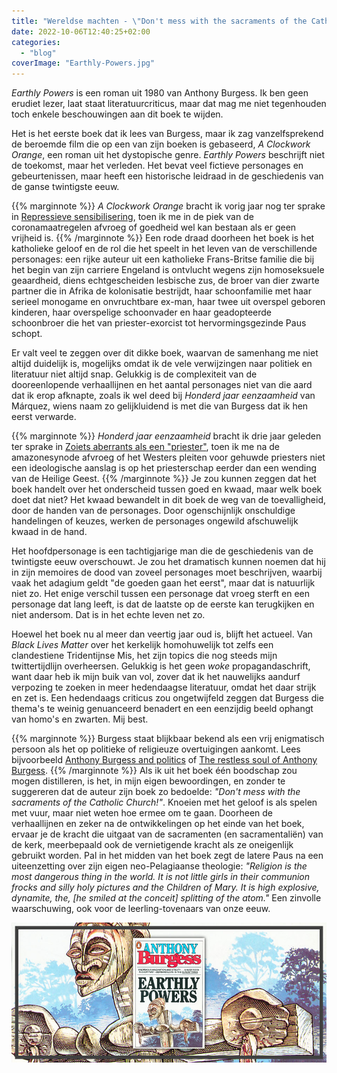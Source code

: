 ```yaml
---
title: "Wereldse machten - \"Don't mess with the sacraments of the Catholic Church!\""
date: 2022-10-06T12:40:25+02:00
categories: 
  - "blog"
coverImage: "Earthly-Powers.jpg"
---
```


_Earthly Powers_ is een roman uit 1980 van Anthony Burgess. Ik ben geen erudiet lezer, laat staat literatuurcriticus, maar dat mag me niet tegenhouden toch enkele beschouwingen aan dit boek te wijden.

Het is het eerste boek dat ik lees van Burgess, maar ik zag vanzelfsprekend de beroemde film die op een van zijn boeken is gebaseerd, _A Clockwork Orange_, een roman uit het dystopische genre. _Earthly Powers_ beschrijft niet de toekomst, maar het verleden. Het bevat veel fictieve personages en gebeurtenissen, maar heeft een historische leidraad in de geschiedenis van de ganse twintigste eeuw. 

{{% marginnote %}}
_A Clockwork Orange_ bracht ik vorig jaar nog ter sprake in [Repressieve sensibilisering](/blog/repressieve-sensibilisering/), toen ik me in de piek van de coronamaatregelen afvroeg of goedheid wel kan bestaan als er geen vrijheid is.
{{% /marginnote %}}
Een rode draad doorheen het boek is het katholieke geloof en de rol die het speelt in het leven van de verschillende personages: een rijke auteur uit een katholieke Frans-Britse familie die bij het begin van zijn carriere Engeland is ontvlucht wegens zijn homoseksuele geaardheid, diens echtgescheiden lesbische zus, de broer van dier zwarte partner die in Afrika de kolonisatie bestrijdt, haar schoonfamilie met haar serieel monogame en onvruchtbare ex-man, haar twee uit overspel geboren kinderen, haar overspelige schoonvader en haar geadopteerde schoonbroer die het van priester-exorcist tot hervormingsgezinde Paus schopt. 

Er valt veel te zeggen over dit dikke boek, waarvan de samenhang me niet altijd duidelijk is, mogelijks omdat ik de vele verwijzingen naar politiek en literatuur niet altijd snap. Gelukkig is de complexiteit van de dooreenlopende verhaallijnen en het aantal personages niet van die aard dat ik erop afknapte, zoals ik wel deed bij _Honderd jaar eenzaamheid_ van Márquez, wiens naam zo gelijkluidend is met die van Burgess dat ik hen eerst verwarde. 

{{% marginnote %}}
_Honderd jaar eenzaamheid_ bracht ik drie jaar geleden ter sprake in [Zoiets aberrants als een &quot;priester&quot;](/blog/zoiets-aberrants-als-een-priester/ "Geloven Leren - Zoiets aberrants als een &quot;priester&quot;"), toen ik me na de amazonesynode afvroeg of het Westers pleiten voor gehuwde priesters niet een ideologische aanslag is op het priesterschap eerder dan een wending van de Heilige Geest.
{{% /marginnote %}}
Je zou kunnen zeggen dat het boek handelt over het onderscheid tussen goed en kwaad, maar welk boek doet dat niet? Het kwaad bewandelt in dit boek de weg van de toevalligheid, door de handen van de personages. Door ogenschijnlijk onschuldige handelingen of keuzes, werken de personages ongewild afschuwelijk kwaad in de hand. 

Het hoofdpersonage is een tachtigjarige man die de geschiedenis van de twintigste eeuw overschouwt. Je zou het dramatisch kunnen noemen dat hij in zijn memoires de dood van zoveel personages moet beschrijven, waarbij vaak het adagium geldt "de goeden gaan het eerst", maar dat is natuurlijk niet zo. Het enige verschil tussen een personage dat vroeg sterft en een personage dat lang leeft, is dat de laatste op de eerste kan terugkijken en niet andersom. Dat is in het echte leven net zo. 

Hoewel het boek nu al meer dan veertig jaar oud is, blijft het actueel. Van _Black Lives Matter_ over het kerkelijk homohuwelijk tot zelfs een clandestiene Tridentijnse Mis, het zijn topics die nog steeds mijn twittertijdlijn overheersen. Gelukkig is het geen _woke_ propagandaschrift, want daar heb ik mijn buik van vol, zover dat ik het nauwelijks aandurf verpozing te zoeken in meer hedendaagse literatuur, omdat het daar strijk en zet is. Een hedendaags criticus zou ongetwijfeld zeggen dat Burgess die thema's te weinig genuanceerd benadert en een eenzijdig beeld ophangt van homo's en zwarten. Mij best. 

{{% marginnote %}}
Burgess staat blijkbaar bekend als een vrij enigmatisch persoon als het op politieke of religieuze overtuigingen aankomt. Lees bijvoorbeeld [Anthony Burgess and politics](https://www.anthonyburgess.org/blog-posts/anthony-burgess-and-politics/) of [The restless soul of Anthony Burgess](https://www.americamagazine.org/arts-culture/2018/07/13/restless-soul-anthony-burgess).
{{% /marginnote %}}
Als ik uit het boek één boodschap zou mogen distilleren, is het, in mijn eigen bewoordingen, en zonder te suggereren dat de auteur zijn boek zo bedoelde: _"Don't mess with the sacraments of the Catholic Church!"_. Knoeien met het geloof is als spelen met vuur, maar niet weten hoe ermee om te gaan. Doorheen de verhaallijnen en zeker na de ontwikkelingen op het einde van het boek, ervaar je de kracht die uitgaat van de sacramenten (en sacramentaliën) van de kerk, meerbepaald ook de vernietigende kracht als ze oneigenlijk gebruikt worden. Pal in het midden van het boek zegt de latere Paus na een uiteenzetting over zijn eigen neo-Pelagiaanse theologie: _"Religion is the most dangerous thing in the world. It is not little girls in their communion frocks and silly holy pictures and the Children of Mary. It is high explosive, dynamite, the, [he smiled at the conceit] splitting of the atom."_ Een zinvolle waarschuwing, ook voor de leerling-tovenaars van onze eeuw.

![](images/Earthly-Powers.jpg)
